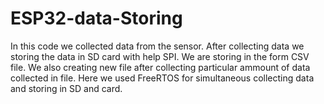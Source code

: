 # ESP32-data-Storing

In this code we collected data from the sensor.
After collecting data we storing the data in SD card with help SPI.
We are storing in the form CSV file.
We also creating new file after collecting particular ammount of data collected in file.
Here we used FreeRTOS for simultaneous collecting data and storing in SD and card.
